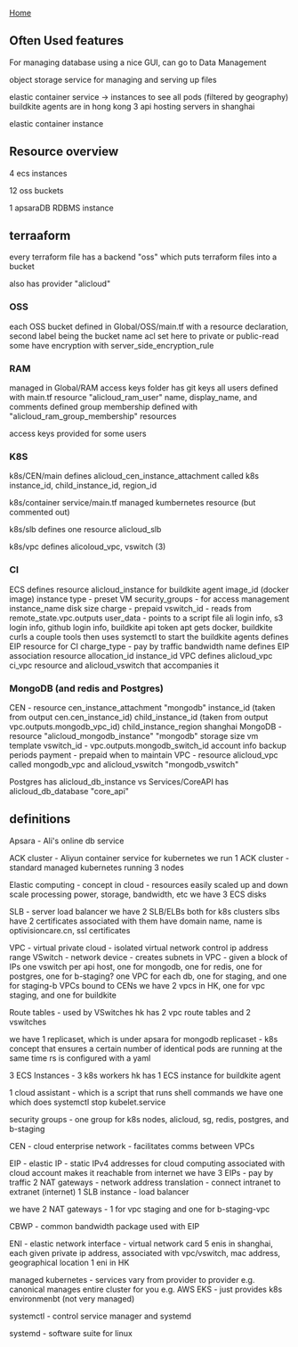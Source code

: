 [Home](../README.md)

## Often Used features 

For managing database using a nice GUI, can go to Data Management 

object storage service for managing and serving up files

elastic container service -> instances to see all pods (filtered by geography)
buildkite agents are in hong kong 
3 api hosting servers in shanghai 

elastic container instance

## Resource overview 

4 ecs instances 

12 oss buckets

1 apsaraDB RDBMS instance 

## terraaform 

every terraform file has a 
backend "oss" which puts terraform files into a bucket 

also has 
provider "alicloud"

### OSS

each OSS bucket defined in Global/OSS/main.tf
  with a resource declaration, second label being the bucket name 
    acl set here to private or public-read
    some have encryption with server_side_encryption_rule
    
### RAM

managed in Global/RAM
access keys folder has git keys
all users defined with main.tf
  resource "alicloud_ram_user" <username> 
    name, display_name, and comments defined 
 group membership defined with "alicloud_ram_group_membership" resources

access keys provided for some users

### K8S

k8s/CEN/main
  defines alicloud_cen_instance_attachment called k8s
    instance_id, child_instance_id, region_id
    
k8s/container service/main.tf
  managed kumbernetes resource (but commented out)
  
k8s/slb
  defines one resource alicloud_slb

k8s/vpc
  defines alicoloud_vpc, vswitch (3) 
  
### CI
  ECS
    defines resource alicloud_instance for buildkite agent
      image_id (docker image)
      instance type - preset VM
      security_groups - for access management
      instance_name
      disk size
      charge - prepaid
      vswitch_id - reads from remote_state.vpc.outputs
      user_data - points to a script file
        ali login info, s3 login info, github login info, buildkite api token
      apt gets docker, buildkite
      curls a couple tools
      then uses systemctl to start the buildkite agents
    defines EIP resource for CI 
      charge_type - pay by traffic
      bandwidth
      name 
    defines EIP association resource 
      allocation_id
      instance_id
  VPC
    defines alicloud_vpc ci_vpc resource
    and alicloud_vswitch that accompanies it 
    
### MongoDB (and redis and Postgres)
  CEN - resource cen_instance_attachment "mongodb"
    instance_id (taken from output cen.cen_instance_id)
    child_instance_id (taken from output vpc.outputs.mongodb_vpc_id)
    child_instance_region shanghai
  MongoDB - resource "alicloud_mongodb_instance" "mongodb"
    storage size
    vm template
    vswitch_id - vpc.outputs.mongodb_switch_id
    account info 
    backup periods 
    payment - prepaid
    when to maintain 
  VPC - resource alicloud_vpc called mongodb_vpc
    and alicloud_vswitch "mongodb_vswitch"
    
 Postgres has alicloud_db_instance 
 vs
 Services/CoreAPI has alicloud_db_database "core_api"

## definitions

Apsara - Ali's online db service 

ACK cluster - Aliyun container service for kubernetes 
we run 1 ACK cluster - standard managed kubernetes 
  running 3 nodes 

Elastic computing - concept in cloud - resources easily scaled up and down 
scale processing power, storage, bandwidth, etc
we have 3 ECS disks 

SLB - server load balancer
we have 2 SLB/ELBs both for k8s clusters 
slbs have 2 certificates associated with them
  have domain name, name is optivisioncare.cn, ssl certificates 

VPC - virtual private cloud - isolated virtual network 
control ip address range 
  VSwitch - network device - creates subnets in VPC - given a block of IPs
  one vswitch per api host, one for mongodb, one for redis, one for postgres, one for b-staging? 
one VPC for each db, one for staging, and one for staging-b
VPCs bound to CENs
we have 2 vpcs in HK, one for vpc staging, and one for buildkite

Route tables - used by VSwitches 
hk has 2 vpc route tables and 2 vswitches

we have 1 replicaset, which is under apsara for mongodb
replicaset - k8s concept that ensures a certain number of identical pods are running at the same time
rs is configured with a yaml 

3 ECS Instances - 3 k8s workers 
hk has 1 ECS instance for buildkite agent 

1 cloud assistant - which is a script that runs shell commands
we have one which does systemctl stop kubelet.service
  
security groups - one group for k8s nodes, alicloud, sg, redis, postgres, and b-staging

CEN - cloud enterprise network - facilitates comms between VPCs

EIP - elastic IP - static IPv4 addresses for cloud computing 
associated with cloud account 
makes it reachable from internet 
we have 3 EIPs - pay by traffic 
  2 NAT gateways - network address translation - connect intranet to extranet (internet)
  1 SLB instance - load balancer
  
we have 2 NAT gateways - 1 for vpc staging and one for b-staging-vpc 

CBWP - common bandwidth package used with EIP

ENI - elastic network interface - virtual network card 
  5 enis in shanghai, each given private ip address, associated with vpc/vswitch, mac address, geographical location
  1 eni in HK
  
managed kubernetes - services vary from provider to provider 
e.g. canonical manages entire cluster for you
e.g. AWS EKS - just provides k8s environmenbt (not very managed)

systemctl - control service manager and systemd

systemd - software suite for linux

